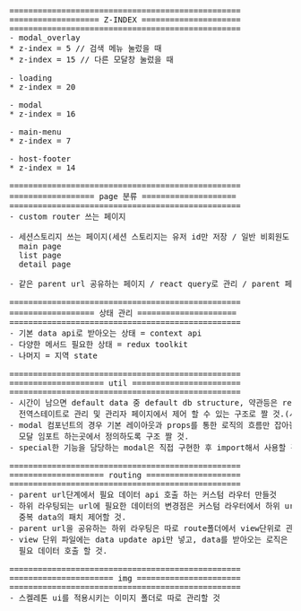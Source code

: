 <pre>
=================================================
=================== Z-INDEX =====================
=================================================
- modal_overlay
* z-index = 5 // 검색 메뉴 눌렀을 때
* z-index = 15 // 다른 모달창 눌렀을 때

- loading
* z-index = 20

- modal
* z-index = 16

- main-menu
* z-index = 7

- host-footer
* z-index = 14

=================================================
================== page 분류 ====================
=================================================
- custom router 쓰는 페이지

- 세션스토리지 쓰는 페이지(세션 스토리지는 유저 id만 저장 / 일반 비회원도 자유롭게 사용 가능한 페이지)
  main page
  list page
  detail page

- 같은 parent url 공유하는 페이지 / react query로 관리 / parent 페이지 언마운트 시 캐시 비우고, 다른 parent 페이지 진입 시 재 인증 시키기

=================================================
================== 상태 관리 =====================
=================================================
- 기본 data api로 받아오는 상태 = context api
- 다양한 메서드 필요한 상태 = redux toolkit
- 나머지 = 지역 state

=================================================
==================== util =======================
=================================================
- 시간이 남으면 default data 중 default db structure, 약관등은 redis에 저장해서 app.js 첫 마운트 시 레디스에서 빠르게 받아와서 
  전역스테이트로 관리 및 관리자 페이지에서 제어 할 수 있는 구조로 짤 것.(시간이 남으면 레디스로 옮기고 아니면 프론트에 남겨둘 것)
- modal 컴포넌트의 경우 기본 레이아웃과 props를 통한 로직의 흐름만 잡아놓고, 내부에 들어가는 jsx는
  모달 임포트 하는곳에서 정의하도록 구조 짤 것.
- special한 기능을 담당하는 modal은 직접 구현한 후 import해서 사용할 것.

=================================================
==================== routing ====================
=================================================
- parent url단계에서 필요 데이터 api 호출 하는 커스텀 라우터 만들것
- 하위 라우팅되는 url에 필요한 데이터의 변경점은 커스텀 라우터에서 하위 url에 따라 if문으로 제어 및 react query를 통해
  중복 data의 패치 제어할 것.
- parent url을 공유하는 하위 라우팅은 따로 route폴더에서 view단위로 관리할 것.
- view 단위 파일에는 data update api만 넣고, data를 받아오는 로직은 parent url단계에서 끝낸 후 context state로 view단위에서
  필요 데이터 호출 할 것. 

=================================================
====================== img ======================
=================================================
- 스켈레톤 ui를 적용시키는 이미지 폴더로 따로 관리할 것


</pre>